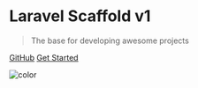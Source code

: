 # Laravel Scaffold v1

> The base for developing awesome projects

[GitHub](https://github.com/modulr/laravel-scaffold-v1)
[Get Started](#laravel-scaffold)

<!-- background color -->
![color](#ffe5c6)
